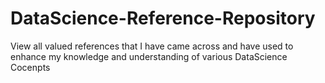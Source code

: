 # DataScience-Reference-Repository
View all valued references that I have came across and have used to enhance my knowledge and understanding of various DataScience Cocenpts
